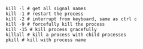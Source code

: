 	kill -l # get all signal names
	kill -1 # restart the process
	kill -2 # interrupt from keyboard, same as ctrl c
	kill -9 # forcefully kill the process
	kill -15 # kill process gracefully
	killall # kill a process with child processes 
	pkill # kill with process name

